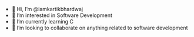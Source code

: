 - 👋 Hi, I’m @iamkartikbhardwaj
- 👀 I’m interested in Software Development
- 🌱 I’m currently learning C
- 💞️ I’m looking to collaborate on anything related to software development

<!---
iamkartikbhardwaj/iamkartikbhardwaj is a ✨ special ✨ repository because its `README.md` (this file) appears on your GitHub profile.
You can click the Preview link to take a look at your changes.
--->
